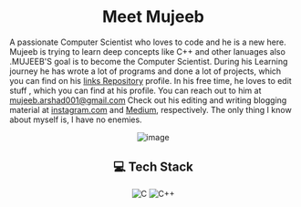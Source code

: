 
<h1 align="center">Meet Mujeeb</h1>

A passionate Computer Scientist who loves to code and he is a new here. Mujeeb is trying to learn deep concepts like C++ and other lanuages also .MUJEEB'S goal is to become the Computer Scientist. During his Learning journey he has wrote a lot of programs and done a lot of projects, which you can find on his [links Repository](https://github.com/mujeebarshad007?tab=repositories) profile. In his free time, he loves to edit stuff , which you can find at his profile. You can reach out to him at mujeeb.arshad001@gmail.com Check out his editing and writing blogging material at [instagram.com](https://www.instagram.com/niko__mp4/) and [Medium](https://medium.com/@mujeeb.arshad001), respectively.
The only thing I know about myself is, I have no enemies.

<p align="center">
  <img src="https://github.com/freekmurze/freekmurze/blob/master/dino.gif" alt="image">
</p>
 <h2 align="center">💻 Tech Stack</h2>

<p align="center">
  
  <img src="https://img.shields.io/badge/c-%2300599C.svg?style=flat&logo=c&logoColor=white" alt="C">
  <img src="https://img.shields.io/badge/c++-%2300599C.svg?style=flat&logo=c%2B%2B&logoColor=white" alt="C++">
  

</p>








  

